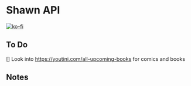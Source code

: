 # Shawn API

[![ko-fi](https://ko-fi.com/img/githubbutton_sm.svg)](https://ko-fi.com/K3K7NNOUK)

<!-- ko-fi colors -->
<!-- #FF5E5B -->
<!-- #13C3FF -->
<!-- #FBAA19 -->
<!-- #434B57 -->

## To Do

[] Look into https://youtini.com/all-upcoming-books for comics and books

## Notes
